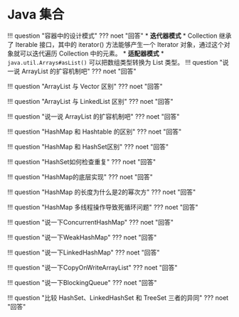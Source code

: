 # Java 集合
!!! question "容器中的设计模式"
??? noet "回答"
    * **迭代器模式**
        * Collection 继承了 Iterable 接口，其中的 iterator() 方法能够产生一个 Iterator 对象，通过这个对象就可以迭代遍历 Collection 中的元素。
    * **适配器模式**
        * `java.util.Arrays#asList()` 可以把数组类型转换为 List 类型。
!!! question "说一说 ArrayList 的扩容机制吧"
??? noet "回答"

!!! question "ArrayList 与 Vector 区别"
??? noet "回答"


!!! question "ArrayList 与 LinkedList 区别"
??? noet "回答"

!!! question "说一说 ArrayList 的扩容机制吧"
??? noet "回答"

!!! question "HashMap 和 Hashtable 的区别"
??? noet "回答"

!!! question "HashMap 和 HashSet区别"
??? noet "回答"

!!! question "HashSet如何检查重复"
??? noet "回答"

!!! question "HashMap的底层实现"
??? noet "回答"

!!! question "HashMap 的长度为什么是2的幂次方"
??? noet "回答"


!!! question "HashMap 多线程操作导致死循环问题"
??? noet "回答"

!!! question "说一下ConcurrentHashMap"
??? noet "回答"


!!! question "说一下WeakHashMap"
??? noet "回答"


!!! question "说一下LinkedHashMap"
??? noet "回答"


!!! question "说一下CopyOnWriteArrayList"
??? noet "回答"

!!! question "说一下BlockingQueue"
??? noet "回答"

!!! question "比较 HashSet、LinkedHashSet 和 TreeSet 三者的异同"
??? noet "回答"
